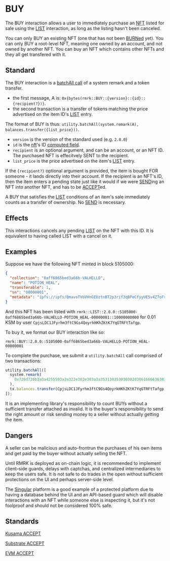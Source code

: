 # BUY

The BUY interaction allows a user to immediately purchase an [NFT](../entities/nft.md) listed for
sale using the [LIST](list.md) interaction, as long as the listing hasn't been canceled.

You can only BUY an existing NFT (one that has not been [BURNed](burn.md) yet). You can only BUY a
root-level NFT, meaning one owned by an account, and not owned by another NFT. You can buy an NFT
which contains other NFTs and they all get transfered with it.

## Standard

The BUY interaction is a
[batchAll call](https://polkadot.js.org/docs/api/cookbook/tx#how-can-i-batch-transactions) of a
system remark and a token transfer.

- the first message, A is: `0x{bytes(rmrk::BUY::{version}::{id}::{recipient?})}`.
- the second transaction is a transfer of tokens matching the price advertised on the item ID's
  [LIST](list.md) entry.

The format of BUY is thus: `utility.batchAll(system.remark(A), balances.transfer({list_price}))`.

- `version` is the version of the standard used (e.g. `2.0.0`)
- `id` is the [nft](../entity/nft.md)'s ID [computed field](../entities/nft.md#computed-fields).
- `recipient` is an optional argument, and can be an account, or an NFT ID. The purchased NFT is
  effecitvely SENT to the recipient.
- `list_price` is the price advertised on the item's [LIST](list.md) entry.

If the `{recipient?}` optional argument is provided, the item is bought FOR someone - it lands
directly into their account. If the recipient is an NFT's ID, then the item enters a pending state
just like it would if we were [SEND](send.md)ing an NFT into another NFT, and has to be
[ACCEPT](accept.md)ed.

A BUY that satisfies the [LIST](list.md) conditions of an item's sale immediately counts as a
transfer of ownership. No [SEND](send.md) is necessary.

## Effects

This interactions cancels any pending [LIST](list.md) on the NFT with this ID. It is equivalent to
having called LIST with a cancel on it.

## Examples

Suppose we have the following NFT minted in block 5105000:

```json
{
  "collection": "0aff6865bed3a66b-VALHELLO",
  "name": "POTION_HEAL",
  "transferable": 1,
  "sn": "00000001",
  "metadata": "ipfs://ipfs/QmavoTVbVHnGEUztnBT2p3rif3qBPeCfyyUE5v4Z7oFvs4"
}
```

And this NFT has been listed with
`rmrk::LIST::2.0.0::5105000-0aff6865bed3a66b-VALHELLO-POTION_HEAL-00000001::10000000000` for 0.01
KSM by user `CpjsLDC1JFyrhm3ftC9Gs4QoyrkHKhZKtK7YqGTRFtTafgp`.

To buy it, we format our BUY interaction like so:

```
rmrk::BUY::2.0.0::5105000-0aff6865bed3a66b-VALHELLO-POTION_HEAL-00000001
```

To complete the purchase, we submit a `utility.batchAll` call comprised of two transactions:

```js
utility.batchAll([
  system.remark(
    0x726d726b3a3a4255593a3a322e302e303a3a353130353030302d306166663638363562656433613636622d56414c48454c4c4f2d504f54494f4e5f4845414c2d30303030303030303030303030303031
  ),
  tx.balances.transfer(CpjsLDC1JFyrhm3ftC9Gs4QoyrkHKhZKtK7YqGTRFtTafgp, 10000000000),
]);
```

It is an implementing library's responsibility to count BUYs without a sufficient transfer attached
as invalid. It is the buyer's responsibility to send the right amount or risk sending money to a
seller without actually getting the item.

## Dangers

A seller can be malicious and auto-frontrun the purchases of his own items and get paid by the buyer
without actually selling the NFT.

Until RMRK is deployed as on-chain logic, it is recommended to implement client-side guards, delays
with captchas, and centralized intermediaries to keep the users safe. It is not safe to do trades in
the open without sufficient protections on the UI and perhaps server-side level.

The [Singular](https://singular.rmrk.app) platform is a good example of a protected platform due to
having a database behind the UI and an API-based guard which will disable interactions with an NFT
while someone else is inspecting it, but it's not foolproof and should not be considered 100% safe.

## Standards

[Kusama ACCEPT](../../kusama/interactions/accept.md)

[Substrate ACCEPT](../../substrate/interactions/accept.md)

[EVM ACCEPT](../../evm/interactions/accept.md)